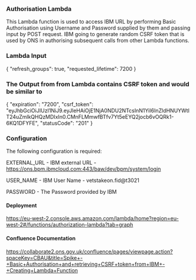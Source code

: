 ### **Authorisation Lambda**

This Lambda function is used to access IBM URL by performing Basic Authorisation using Username and Password
supplied by them and passing input by POST request. IBM going to generate random CSRF token that is used by ONS in
authorising subsequent calls from other Lambda functions.

### **Lambda Input**

{
  "refresh_groups": true,
  "requested_lifetime": 7200
}


 ### **The Output from from Lambda contains CSRF token and would be similar to**

 {
   "expiration": "7200",
   "csrf_token": "eyJhbGciOiJIUzI1NiJ9.eyJleHAiOjE1NjA0NDU2NTcsInN1YiI6InZldHNUYWtlT24uZmlkQHQzMDIxIn0.CMnFLMmwfBTfv7Yt5eEYQ2jocb6vOQRk1-6KQ1DFYFE",
   "statusCode": "201"
 }



### **Configuration**

The following configuration is required:


EXTERNAL_URL - IBM external URL - https://ons.bpm.ibmcloud.com:443/baw/dev/bpm/system/login

USER_NAME - IBM User Name - vetstakeon.fid@t3021

PASSWORD - The Password provided by IBM


#### **Deployment**

https://eu-west-2.console.aws.amazon.com/lambda/home?region=eu-west-2#/functions/authorization-lambda?tab=graph


#### **Confluence Documentation**

https://collaborate2.ons.gov.uk/confluence/pages/viewpage.action?spaceKey=CBAU&title=Spike+-+Basic+Authorisation+and+retrieving+CSRF+token+from+IBM+-+Creating+Lambda+Function